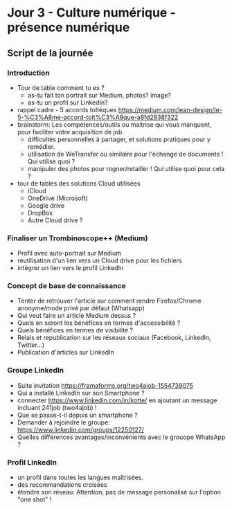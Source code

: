 # Jour 3 - Culture numérique - présence numérique
## Script de la journée
### Introduction
* Tour de table comment tu es ?
  * as-tu fait ton portrait sur Medium, photos? image?
  * as-tu un profil sur LinkedIn?
* rappel cadre - 5 accords toltèques https://medium.com/lean-design/le-5-%C3%A8me-accord-tolt%C3%A8que-a8fd2838f322
* brainstorm: Les compétences/outils ou maitrise qui vous manquent, pour faciliter votre acquisition de job.
  * difficultés personnelles à partager, et solutions pratiques pour y remédier.
  * utilisation de WeTransfer ou similaire pour l'échange de documents ! Qui utilise quoi ?
  * manipuler des photos pour rogner/retailler ! Qui utilise quoi pour cela ?
* tour de tables des solutions Cloud utilisées
  * iCloud
  * OneDrive (Microsoft)
  * Google drive
  * DropBox
  * Autre Cloud drive ?
### Finaliser un Trombinoscope++ (Medium)
* Profil avec auto-portrait sur Medium
* réutilisation d'un lien vers un Cloud drive pour les fichiers
* intégrer un lien vers le profil LinkedIn
### Concept de base de connaissance
* Tenter de retrouver l'article sur comment rendre Firefox/Chrome anonyme/mode privé par défaut (Whatsapp)
* Qui veut faire un article Medium dessus ?
* Quels en seront les bénéfices en termes d'accessibilité ?
* Quels bénéfices en termes de visibilité ?
* Relais et republication sur les réseaux sociaux (Facebook, LinkedIn, Twitter...)
* Publication d'articles sur LinkedIn
### Groupe LinkedIn
* Suite invitation https://framaforms.org/two4ajob-1554739075
* Qui a installé LinkedIn sur son Smartphone ? 
* connecter https://www.linkedin.com/in/kotte/ en ajoutant un message incluant 241job (two4ajob) !
* Que se passe-t-il depuis un smartphone ?
* Demander à rejoindre le groupe: https://www.linkedin.com/groups/12250127/
* Quelles différences avantages/inconvénients avec le grouope WhatsApp ?
### Profil LinkedIn
* un profil dans toutes les langues maîtrisées.
* des recommandations croisées
* étendre son réseau: Attention, pas de message personalisé sur l'option "one shot" !
